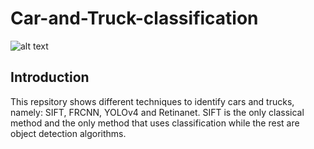 # Car-and-Truck-classification
![alt text](https://cdn.analyticsvidhya.com/wp-content/uploads/2018/12/Screenshot-from-2018-11-29-13-03-17.pnghttps://thumbs.gfycat.com/IgnorantSkinnyHamadryad-max-1mb.gif)
## Introduction
This repsitory shows different techniques to identify cars and trucks, namely: SIFT, FRCNN, YOLOv4 and Retinanet. SIFT is the only classical method and the only method that uses classification while the rest are object detection algorithms.  
